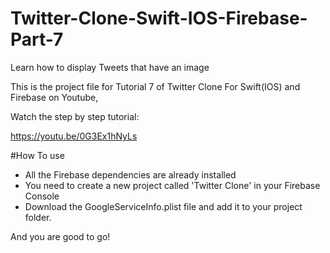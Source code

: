 # Twitter-Clone-Swift-IOS-Firebase-Part-7

Learn how to display Tweets that have an image 

This is the project file for Tutorial 7 of Twitter Clone For Swift(IOS) and Firebase on Youtube,

Watch the step by step tutorial:

https://youtu.be/0G3Ex1hNyLs

#How To use 

- All the Firebase dependencies are already installed
- You need to create a new project called 'Twitter Clone' in your Firebase Console
- Download the GoogleServiceInfo.plist file and add it to your project folder.

And you are good to go!
